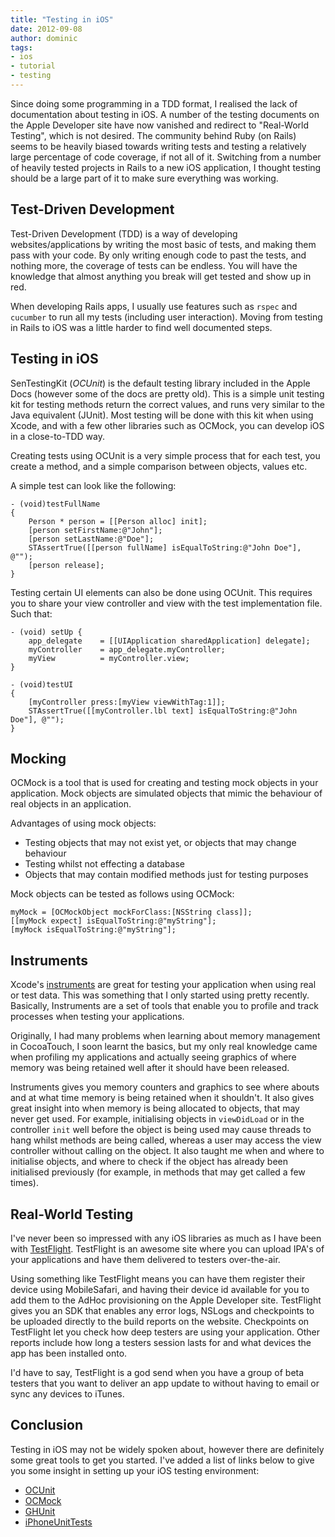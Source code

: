 ```yaml
---
title: "Testing in iOS"
date: 2012-09-08
author: dominic
tags:
- ios
- tutorial
- testing
---
```


Since doing some programming in a TDD format, I realised the lack of documentation about testing in iOS. A number of the testing documents on the Apple Developer site have now vanished and redirect to "Real-World Testing", which is not desired.  The community behind Ruby (on Rails) seems to be heavily biased towards writing tests and testing a relatively large percentage of code coverage, if not all of it. Switching from a number of heavily tested projects in Rails to a new iOS application, I thought testing should be a large part of it to make sure everything was working.

## Test-Driven Development

Test-Driven Development (TDD) is a way of developing websites/applications by writing the most basic of tests, and making them pass with your code. By only writing enough code to past the tests, and nothing more, the coverage of tests can be endless. You will have the knowledge that almost anything you break will get tested and show up in red.

When developing Rails apps, I usually use features such as `rspec` and `cucumber` to run all my tests (including user interaction). Moving from testing in Rails to iOS was a little harder to find well documented steps.

## Testing in iOS

SenTestingKit (*OCUnit*) is the default testing library included in the Apple Docs (however some of the docs are pretty old). This is a simple unit testing kit for testing methods return the correct values, and runs very similar to the Java equivalent (JUnit). Most testing will be done with this kit when using Xcode, and with a few other libraries such as OCMock, you can develop iOS in a close-to-TDD way.

Creating tests using OCUnit is a very simple process that for each test, you create a method, and a simple comparison between objects, values etc.

A simple test can look like the following:

    - (void)testFullName
    {
        Person * person = [[Person alloc] init];
        [person setFirstName:@"John"];
        [person setLastName:@"Doe"];
        STAssertTrue([[person fullName] isEqualToString:@"John Doe"], @"");
        [person release];
    }

Testing certain UI elements can also be done using OCUnit. This requires you to share your view controller and view with the test implementation file. Such that:

    - (void) setUp {
        app_delegate    = [[UIApplication sharedApplication] delegate];
        myController    = app_delegate.myController;
        myView          = myController.view;
    }

    - (void)testUI
    {
        [myController press:[myView viewWithTag:1]];
        STAssertTrue([[myController.lbl text] isEqualToString:@"John Doe"], @"");
    }

## Mocking

OCMock is a tool that is used for creating and testing mock objects in your application. Mock objects are simulated objects that mimic the behaviour of real objects in an application.

Advantages of using mock objects:

- Testing objects that may not exist yet, or objects that may change behaviour
- Testing whilst not effecting a database
- Objects that may contain modified methods just for testing purposes

Mock objects can be tested as follows using OCMock:

    myMock = [OCMockObject mockForClass:[NSString class]];
    [[myMock expect] isEqualToString:@"myString"];
    [myMock isEqualToString:@"myString"];

## Instruments

Xcode's [instruments](http://developer.apple.com/library/ios/#documentation/DeveloperTools/Conceptual/InstrumentsUserGuide/Introduction/Introduction.html) are great for testing your application when using real or test data. This was something that I only started using pretty recently. Basically, Instruments are a set of tools that enable you to profile and track processes when testing your applications.

Originally, I had many problems when learning about memory management in CocoaTouch, I soon learnt the basics, but my only real knowledge came when profiling my applications and actually seeing graphics of where memory was being retained well after it should have been released.

Instruments gives you memory counters and graphics to see where abouts and at what time memory is being retained when it shouldn't. It also gives great insight into when memory is being allocated to objects, that may never get used. For example, initialising objects in `viewDidLoad` or in the controller `init` well before the object is being used may cause threads to hang whilst methods are being called, whereas a user may access the view controller without calling on the object. It also taught me when and where to initialise objects, and where to check if the object has already been initialised previously (for example, in methods that may get called a few times).

## Real-World Testing

I've never been so impressed with any iOS libraries as much as I have been with [TestFlight](https://testflightapp.com/). TestFlight is an awesome site where you can upload IPA's of your applications and have them delivered to testers over-the-air.

Using something like TestFlight means you can have them register their device using MobileSafari, and having their device id available for you to add them to the AdHoc provisioning on the Apple Developer site. TestFlight gives you an SDK that enables any error logs, NSLogs and checkpoints to be uploaded directly to the build reports on the website. Checkpoints on TestFlight let you check how deep testers are using your application. Other reports include how long a testers session lasts for and what devices the app has been installed onto.

I'd have to say, TestFlight is a god send when you have a group of beta testers that you want to deliver an app update to without having to email or sync any devices to iTunes.

## Conclusion

Testing in iOS may not be widely spoken about, however there are definitely some great tools to get you started. I've added a list of links below to give you some insight in setting up your iOS testing environment:

- [OCUnit](http://www.sente.ch/software/ocunit/)
- [OCMock](http://ocmock.org/)
- [GHUnit](https://github.com/gabriel/gh-unit)
- [iPhoneUnitTests](http://developer.apple.com/library/ios/#samplecode/iPhoneUnitTests/Introduction/Intro.html)

